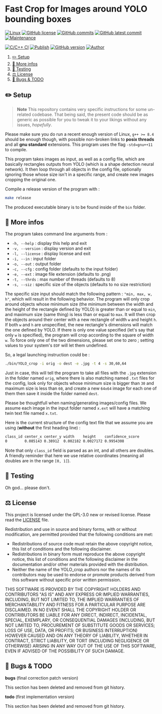 # Fast Crop for Images around YOLO bounding boxes

[![Linux](https://svgshare.com/i/Zhy.svg)](https://docs.microsoft.com/en-us/windows/wsl/tutorials/gui-apps)
[![GitHub license](https://img.shields.io/github/license/ThomasByr/YOLO_crop)](https://github.com/ThomasByr/YOLO_crop/blob/master/LICENSE)
[![GitHub commits](https://badgen.net/github/commits/ThomasByr/YOLO_crop)](https://GitHub.com/ThomasByr/YOLO_crop/commit/)
[![GitHub latest commit](https://badgen.net/github/last-commit/ThomasByr/YOLO_crop)](https://gitHub.com/ThomasByr/YOLO_crop/commit/)
[![Maintenance](https://img.shields.io/badge/maintained%3F-yes-green.svg)](https://GitHub.com/ThomasByr/YOLO_crop/graphs/commit-activity)

[![C/C++ CI](https://github.com/ThomasByr/YOLO_crop/actions/workflows/c-cpp.yml/badge.svg)](https://github.com/ThomasByr/YOLO_crop/actions/workflows/c-cpp.yml)
[![Publish](https://github.com/ThomasByr/YOLO_crop/actions/workflows/publish.yml/badge.svg)](https://github.com/ThomasByr/YOLO_crop/actions/workflows/publish.yml)
[![GitHub version](https://badge.fury.io/gh/ThomasByr%2FYOLO_crop.svg)](https://github.com/ThomasByr/YOLO_crop)
[![Author](https://img.shields.io/badge/author-@ThomasByr-blue)](https://github.com/ThomasByr)

1. [✏️ Setup](#️-setup)
2. [💁 More infos](#-more-infos)
3. [🧪 Testing](#-testing)
4. [⚖️ License](#️-license)
5. [🐛 Bugs & TODO](#-bugs--todo)

## ✏️ Setup

> **Note**
> This repository contains very specific instructions for some un-related codebase. That being said, the present code should be as generic as possible for you to tweak it to your likings without any issues, _hopefully_.

Please make sure you do run a recent enough version of Linux, `g++ >= 8.4` should be enough though, with possible non-broken links to **posix threads** and all **gnu standard** extensions. This program uses the flag `-std=gnu++11` to compile.

This program takes images as input, as well as a config file, which are basically rectangles outputs from YOLO (which is a shape detection neural network). It then loop through all objects in the config file, optionally ignoring those whose size isn't in a specific range, and create new images cropping the original one.

Compile a release version of the program with :

```bash
make release
```

The produced executable binary is to be found inside of the `bin` folder.

## 💁 More infos

The program takes command line arguments from :

- `-h, --help` : display this help and exit
- `-v, --version` : display version and exit
- `-l, --license` : display license and exit
- `-i, --in` : input folder
- `-o, --out` : output folder
- `-c, --cfg` : config folder (defaults to the input folder)
- `-e, --ext` : image file extension (defaults to .png)
- `-t, --thrds` : max number of threads (defaults to 8)
- `-s, --siz` : specific size of the objects (defaults to no size restriction)

The specific size input should match the following pattern : `"min, max, w, h"`, which will result in the following behavior. The program will only crop around objects whose minimum size (the minimum between the width and the height of the rectangle defined by YOLO) is greater than or equal to `min`, and maximum size (same thing) is less than or equal to `max`. It will then crop the objects around their center with a new rectangle of width `w` and height `h`. If both `w` and `h` are unspecified, the new rectangle's dimensions will match the one defined by YOLO. If there is only one value specified (let's say that only `w` is specified), the program will crop according to the square of width `w`. To force only one of the two dimensions, please set one to zero ; setting values to your system's `EOF` will let them undefined.

So, a legal launching instruction could be :

```bash
./bin/YOLO_crop -i orig -o dest -e .jpg -t 4 -s 30,60,64
```

Just in case, this will tell the program to take all files with the `.jpg` extension in the folder named `orig`, where there is also matching named `.txt` files for the config, look only for objects whose minimum size is bigger than `30` and maximum size is less than `60`, and create a new `64x64` image for each one of them then save it inside the folder named `dest`.

Please be thoughtfull when naming/generating images/config files. We assume each image in the input folder named `x.ext` will have a matching twin text file named `x.txt`.

Here is the current structure of the config text file that we assume you are using (**without** the first heading line) :

```txt
class_id center_x center_y width    height    confidence_score
0        0.085143 0.38912  0.002182 0.0027172 0.9954308
```

Note that only `class_id` field is parsed as an int, and all others are doubles. A friendly reminder that here we use relative coordinates (meaning all doubles are in the range `[0, 1]`).

## 🧪 Testing

Oh god... please don't.

## ⚖️ License

This project is licensed under the GPL-3.0 new or revised license. Please read the [LICENSE](LICENSE) file.

Redistribution and use in source and binary forms, with or without modification, are permitted provided that the following conditions are met:

- Redistributions of source code must retain the above copyright notice, this list of conditions and the following disclaimer.
- Redistributions in binary form must reproduce the above copyright notice, this list of conditions and the following disclaimer in the documentation and/or other materials provided with the distribution.
- Neither the name of the YOLO_crop authors nor the names of its contributors may be used to endorse or promote products derived from this software without specific prior written permission.

THIS SOFTWARE IS PROVIDED BY THE COPYRIGHT HOLDERS AND CONTRIBUTORS "AS IS" AND ANY EXPRESS OR IMPLIED WARRANTIES, INCLUDING, BUT NOT LIMITED TO, THE IMPLIED WARRANTIES OF MERCHANTABILITY AND FITNESS FOR A PARTICULAR PURPOSE ARE DISCLAIMED. IN NO EVENT SHALL THE COPYRIGHT HOLDER OR CONTRIBUTORS BE LIABLE FOR ANY DIRECT, INDIRECT, INCIDENTAL, SPECIAL, EXEMPLARY, OR CONSEQUENTIAL DAMAGES (INCLUDING, BUT NOT LIMITED TO, PROCUREMENT OF SUBSTITUTE GOODS OR SERVICES; LOSS OF USE, DATA, OR PROFITS; OR BUSINESS INTERRUPTION) HOWEVER CAUSED AND ON ANY THEORY OF LIABILITY, WHETHER IN CONTRACT, STRICT LIABILITY, OR TORT (INCLUDING NEGLIGENCE OR OTHERWISE) ARISING IN ANY WAY OUT OF THE USE OF THIS SOFTWARE, EVEN IF ADVISED OF THE POSSIBILITY OF SUCH DAMAGE.

## 🐛 Bugs & TODO

**bugs** (final correction patch version)

This section has been deleted and removed from git history.

**todo** (first implementation version)

This section has been deleted and removed from git history.
